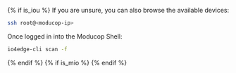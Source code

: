 {% if is_iou %}
If you are unsure, you can also browse the available devices:
```bash
ssh root@<moducop-ip>
```

Once logged in into the Moducop Shell:
```bash
io4edge-cli scan -f
```
{% endif %}
{% if is_mio %}
{% endif %}
